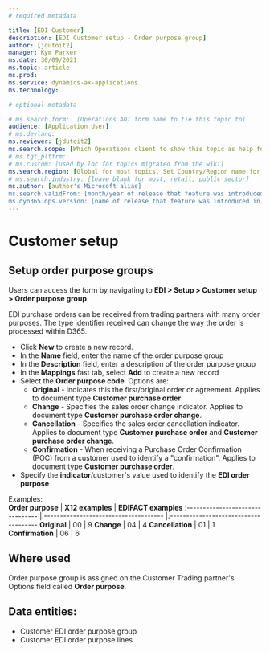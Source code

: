 ```yaml
---
# required metadata

title: [EDI Customer]
description: [EDI Customer setup - Order purpose group]
author: [jdutoit2]
manager: Kym Parker
ms.date: 30/09/2021
ms.topic: article
ms.prod: 
ms.service: dynamics-ax-applications
ms.technology: 

# optional metadata

# ms.search.form:  [Operations AOT form name to tie this topic to]
audience: [Application User]
# ms.devlang: 
ms.reviewer: [jdutoit2]
ms.search.scope: [Which Operations client to show this topic as help for, to be set by content strategist, see list here: https://microsoft.sharepoint.com/teams/DynDoc/_layouts/15/WopiFrame.aspx?sourcedoc={23419e1c-eb64-42e9-aa9b-79875b428718}&action=edit&wd=target%28Core%20Dynamics%20AX%20CP%20requirements%2Eone%7C4CC185C0%2DEFAA%2D42CD%2D94B9%2D8F2A45E7F61A%2FVersions%20list%20for%20docs%20topics%7CC14BE630%2D5151%2D49D6%2D8305%2D554B5084593C%2F%29]
# ms.tgt_pltfrm: 
# ms.custom: [used by loc for topics migrated from the wiki]
ms.search.region: [Global for most topics. Set Country/Region name for localizations]
# ms.search.industry: [leave blank for most, retail, public sector]
ms.author: [author's Microsoft alias]
ms.search.validFrom: [month/year of release that feature was introduced in, in format yyyy-mm-dd]
ms.dyn365.ops.version: [name of release that feature was introduced in, see list here: https://microsoft.sharepoint.com/teams/DynDoc/_layouts/15/WopiFrame.aspx?sourcedoc={23419e1c-eb64-42e9-aa9b-79875b428718}&action=edit&wd=target%28Core%20Dynamics%20AX%20CP%20requirements%2Eone%7C4CC185C0%2DEFAA%2D42CD%2D94B9%2D8F2A45E7F61A%2FVersions%20list%20for%20docs%20topics%7CC14BE630%2D5151%2D49D6%2D8305%2D554B5084593C%2F%29]
---
```


# Customer setup
## Setup order purpose groups

Users can access the form by navigating to **EDI > Setup > Customer setup > Order purpose group**

EDI purchase orders can be received from trading partners with many order purposes.  The type identifier received can change the way the order is processed within D365.
-	Click **New** to create a new record. 
-	In the **Name** field, enter the name of the order purpose group
-	In the **Description** field, enter a description of the order purpose group
-	In the **Mappings** fast tab, select **Add** to create a new record
-	Select the **Order purpose code**. Options are:
    -	**Original** - Indicates this the first/original order or agreement. Applies to document type **Customer purchase order**. 
    -	**Change** - Specifies the sales order change indicator. Applies to document type **Customer purchase order change**.
    -	**Cancellation** - Specifies the sales order cancellation indicator. Applies to document type **Customer purchase order** and **Customer purchase order change**.
    -	**Confirmation** - When receiving a Purchase Order Confirmation (POC) from a customer used to identify a "confirmation". Applies to document type **Customer purchase order**.
-	Specify the **indicator**/customer's value used to identify the **EDI order purpose**

Examples: <br>
**Order purpose** 	              | **X12 examples**                      | **EDIFACT examples**
:-------------------------------- |:------------------------------------- |:-------------------------------------
**Original**                      |	00	                                  | 9
**Change**                        |	04                                    | 4
**Cancellation**                  |	01	                                  | 1
**Confirmation**                  |	06	                                  | 6

## Where used
Order purpose group is assigned on the Customer Trading partner's Options field called **Order purpose**.

## Data entities:
-	Customer EDI order purpose group
-	Customer EDI order purpose lines
